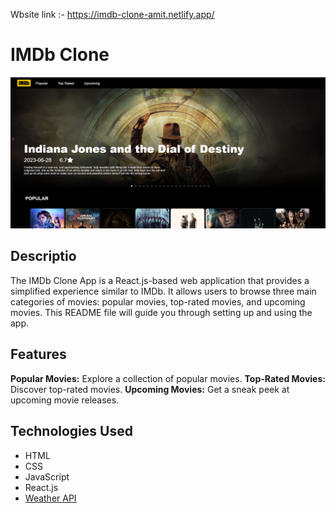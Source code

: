 Wbsite link :- https://imdb-clone-amit.netlify.app/
# IMDb Clone
![Weather App Screenshot](src/imdb.png)

## Descriptio
The IMDb Clone App is a React.js-based web application that provides a simplified experience similar to IMDb. It allows users to browse three main categories of movies: popular movies, top-rated movies, and upcoming movies. This README file will guide you through setting up and using the app.

## Features
**Popular Movies:** Explore a collection of popular movies.
**Top-Rated Movies:** Discover top-rated movies.
**Upcoming Movies:** Get a sneak peek at upcoming movie releases.

## Technologies Used
- HTML
- CSS
- JavaScript
- React.js
- [Weather API](https://openweathermap.org/api)
